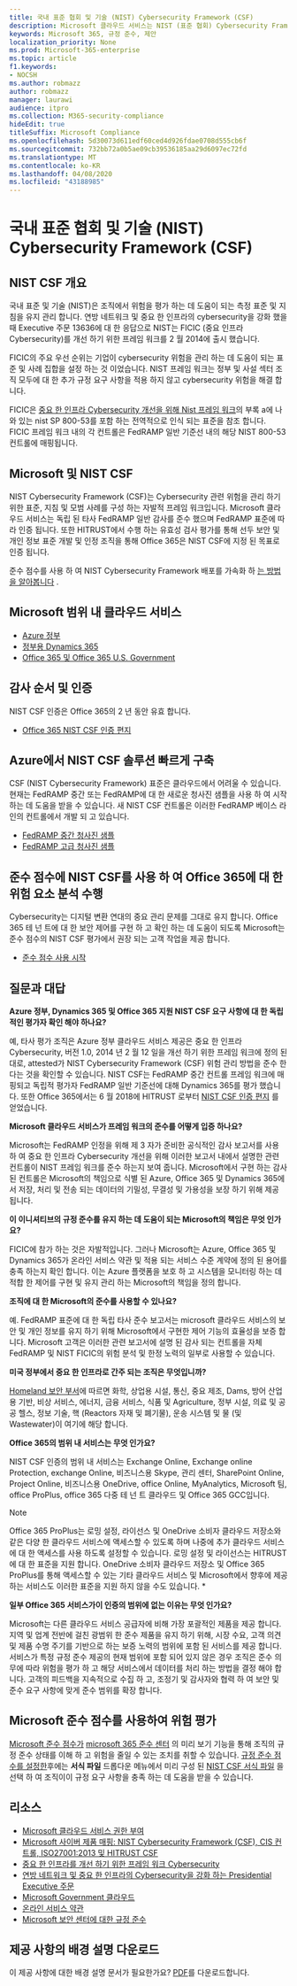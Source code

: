 ```yaml
---
title: 국내 표준 협회 및 기술 (NIST) Cybersecurity Framework (CSF)
description: Microsoft 클라우드 서비스는 NIST (표준 협회) Cybersecurity Framework (CSF)를 충족 합니다.
keywords: Microsoft 365, 규정 준수, 제안
localization_priority: None
ms.prod: Microsoft-365-enterprise
ms.topic: article
f1.keywords:
- NOCSH
ms.author: robmazz
author: robmazz
manager: laurawi
audience: itpro
ms.collection: M365-security-compliance
hideEdit: true
titleSuffix: Microsoft Compliance
ms.openlocfilehash: 5d30073d611edf60ced4d926fdae0708d555cb6f
ms.sourcegitcommit: 732bb72a0b5ae09cb39536185aa29d6097ec72fd
ms.translationtype: MT
ms.contentlocale: ko-KR
ms.lasthandoff: 04/08/2020
ms.locfileid: "43188985"
---
```

# <a name="national-institute-of-standards-and-technology-nist-cybersecurity-framework-csf"></a>국내 표준 협회 및 기술 (NIST) Cybersecurity Framework (CSF)

## <a name="nist-csf-overview"></a>NIST CSF 개요

국내 표준 및 기술 (NIST)은 조직에서 위험을 평가 하는 데 도움이 되는 측정 표준 및 지침을 유지 관리 합니다. 연방 네트워크 및 중요 한 인프라의 cybersecurity을 강화 했을 때 Executive 주문 13636에 대 한 응답으로 NIST는 FICIC (중요 인프라 Cybersecurity)를 개선 하기 위한 프레임 워크를 2 월 2014에 출시 했습니다.

FICIC의 주요 우선 순위는 기업이 cybersecurity 위험을 관리 하는 데 도움이 되는 표준 및 사례 집합을 설정 하는 것 이었습니다. NIST 프레임 워크는 정부 및 사설 섹터 조직 모두에 대 한 추가 규정 요구 사항을 적용 하지 않고 cybersecurity 위험을 해결 합니다.

FICIC은 [중요 한 인프라 Cybersecurity 개선을 위해 Nist 프레임 워크](https://www.nist.gov/publications/framework-improving-critical-infrastructure-cybersecurity-version-11)의 부록 a에 나와 있는 nist SP 800-53를 포함 하는 전역적으로 인식 되는 표준을 참조 합니다. FICIC 프레임 워크 내의 각 컨트롤은 FedRAMP 일반 기준선 내의 해당 NIST 800-53 컨트롤에 매핑됩니다.

## <a name="microsoft-and-the-nist-csf"></a>Microsoft 및 NIST CSF

NIST Cybersecurity Framework (CSF)는 Cybersecurity 관련 위험을 관리 하기 위한 표준, 지침 및 모범 사례를 구성 하는 자발적 프레임 워크입니다. Microsoft 클라우드 서비스는 독립 된 타사 FedRAMP 일반 감사를 준수 했으며 FedRAMP 표준에 따라 인증 됩니다. 또한 HITRUST에서 수행 하는 유효성 검사 평가를 통해 선두 보안 및 개인 정보 표준 개발 및 인정 조직을 통해 Office 365은 NIST CSF에 지정 된 목표로 인증 됩니다.

준수 점수를 사용 하 여 NIST Cybersecurity Framework 배포를 가속화 하 [는 방법을 알아봅니다](https://techcommunity.microsoft.com/t5/Security-Privacy-and-Compliance/New-NIST-CSF-and-CSA-CCM-assessments-available-in-Compliance/ba-p/218554) .

## <a name="microsoft-in-scope-cloud-services"></a>Microsoft 범위 내 클라우드 서비스

- [Azure 정부](https://aka.ms/AzureCompliance)
- [정부용 Dynamics 365](https://aka.ms/d365-compliance-list)
- [Office 365 및 Office 365 U.S. Government](https://go.microsoft.com/fwlink/p/?LinkID=2077751)

## <a name="audit-cycle-and-certification"></a>감사 순서 및 인증

NIST CSF 인증은 Office 365의 2 년 동안 유효 합니다.

- [Office 365 NIST CSF 인증 편지](https://aka.ms/O365NISTCSFcertification)

## <a name="quickly-build-nist-csf-solutions-on-azure"></a>Azure에서 NIST CSF 솔루션 빠르게 구축

CSF (NIST Cybersecurity Framework) 표준은 클라우드에서 어려울 수 있습니다. 현재는 FedRAMP 중간 또는 FedRAMP에 대 한 새로운 청사진 샘플을 사용 하 여 시작 하는 데 도움을 받을 수 있습니다. 새 NIST CSF 컨트롤은 이러한 FedRAMP 베이스 라인의 컨트롤에서 개발 되 고 있습니다.

- [FedRAMP 중간 청사진 샘플](https://docs.microsoft.com/azure/governance/blueprints/samples/fedramp-m/)
- [FedRAMP 고급 청사진 샘플](https://docs.microsoft.com/azure/governance/blueprints/samples/fedramp-h/)

## <a name="perform-risk-assessment-on-office-365-using-nist-csf-in-compliance-score"></a>준수 점수에 NIST CSF를 사용 하 여 Office 365에 대 한 위험 요소 분석 수행

Cybersecurity는 디지털 변환 연대의 중요 관리 문제를 그대로 유지 합니다. Office 365 테 넌 트에 대 한 보안 제어를 구현 하 고 확인 하는 데 도움이 되도록 Microsoft는 준수 점수의 NIST CSF 평가에서 권장 되는 고객 작업을 제공 합니다.

- [준수 점수 사용 시작](compliance-score.md)

## <a name="frequently-asked-questions"></a>질문과 대답

**Azure 정부, Dynamics 365 및 Office 365 지원 NIST CSF 요구 사항에 대 한 독립적인 평가자 확인 해야 하나요?**

예, 타사 평가 조직은 Azure 정부 클라우드 서비스 제공은 중요 한 인프라 Cybersecurity, 버전 1.0, 2014 년 2 월 12 일을 개선 하기 위한 프레임 워크에 정의 된 대로, attested가 NIST Cybersecurity Framework (CSF) 위험 관리 방법을 준수 한다는 것을 확인할 수 있습니다. NIST CSF는 FedRAMP 중간 컨트롤 프레임 워크에 매핑되고 독립적 평가자 FedRAMP 일반 기준선에 대해 Dynamics 365를 평가 했습니다. 또한 Office 365에서는 6 월 2018에 HITRUST 로부터 [NIST CSF 인증 편지](https://aka.ms/O365NISTCSFcertification) 를 얻었습니다.

**Microsoft 클라우드 서비스가 프레임 워크의 준수를 어떻게 입증 하나요?**

Microsoft는 FedRAMP 인정을 위해 제 3 자가 준비한 공식적인 감사 보고서를 사용 하 여 중요 한 인프라 Cybersecurity 개선을 위해 이러한 보고서 내에서 설명한 관련 컨트롤이 NIST 프레임 워크를 준수 하는지 보여 줍니다. Microsoft에서 구현 하는 감사 된 컨트롤은 Microsoft의 책임으로 식별 된 Azure, Office 365 및 Dynamics 365에서 저장, 처리 및 전송 되는 데이터의 기밀성, 무결성 및 가용성을 보장 하기 위해 제공 됩니다.

**이 이니셔티브의 규정 준수를 유지 하는 데 도움이 되는 Microsoft의 책임은 무엇 인가요?**

FICIC에 참가 하는 것은 자발적입니다. 그러나 Microsoft는 Azure, Office 365 및 Dynamics 365가 온라인 서비스 약관 및 적용 되는 서비스 수준 계약에 정의 된 용어를 충족 하는지 확인 합니다. 이는 Azure 플랫폼을 보호 하 고 시스템을 모니터링 하는 데 적합 한 제어를 구현 및 유지 관리 하는 Microsoft의 책임을 정의 합니다.

**조직에 대 한 Microsoft의 준수를 사용할 수 있나요?**

예. FedRAMP 표준에 대 한 독립 타사 준수 보고서는 microsoft 클라우드 서비스의 보안 및 개인 정보를 유지 하기 위해 Microsoft에서 구현한 제어 기능의 효율성을 보증 합니다. Microsoft 고객은 이러한 관련 보고서에 설명 된 감사 되는 컨트롤을 자체 FedRAMP 및 NIST FICIC의 위험 분석 및 한정 노력의 일부로 사용할 수 있습니다.

**미국 정부에서 중요 한 인프라로 간주 되는 조직은 무엇입니까?**

[Homeland 보안 부서](https://www.dhs.gov/critical-infrastructure-sectors)에 따르면 화학, 상업용 시설, 통신, 중요 제조, Dams, 방어 산업용 기반, 비상 서비스, 에너지, 금융 서비스, 식품 및 Agriculture, 정부 시설, 의료 및 공공 헬스, 정보 기술, 핵 (Reactors 자재 및 폐기물), 운송 시스템 및 물 (및 Wastewater)이 여기에 해당 합니다.

**Office 365의 범위 내 서비스는 무엇 인가요?**

NIST CSF 인증의 범위 내 서비스는 Exchange Online, Exchange online Protection, exchange Online, 비즈니스용 Skype, 관리 센터, SharePoint Online, Project Online, 비즈니스용 OneDrive, office Online, MyAnalytics, Microsoft 팀, office ProPlus, office 365 다중 테 넌 트 클라우드 및 Office 365 GCC입니다.

> [!NOTE]
> Office 365 ProPlus는 로밍 설정, 라이선스 및 OneDrive 소비자 클라우드 저장소와 같은 다양 한 클라우드 서비스에 액세스할 수 있도록 하며 나중에 추가 클라우드 서비스에 대 한 액세스를 사용 하도록 설정할 수 있습니다. 로밍 설정 및 라이선스는 HITRUST에 대 한 표준을 지원 합니다. OneDrive 소비자 클라우드 저장소 및 Office 365 ProPlus를 통해 액세스할 수 있는 기타 클라우드 서비스 및 Microsoft에서 향후에 제공 하는 서비스도 이러한 표준을 지원 하지 않을 수도 있습니다. *

**일부 Office 365 서비스가이 인증의 범위에 없는 이유는 무엇 인가요?**

Microsoft는 다른 클라우드 서비스 공급자에 비해 가장 포괄적인 제품을 제공 합니다. 지역 및 업계 전반에 걸친 광범위 한 준수 제품을 유지 하기 위해, 시장 수요, 고객 의견 및 제품 수명 주기를 기반으로 하는 보증 노력의 범위에 포함 된 서비스를 제공 합니다. 서비스가 특정 규정 준수 제공의 현재 범위에 포함 되어 있지 않은 경우 조직은 준수 의무에 따라 위험을 평가 하 고 해당 서비스에서 데이터를 처리 하는 방법을 결정 해야 합니다. 고객의 피드백을 지속적으로 수집 하 고, 조정기 및 감사자와 협력 하 여 보안 및 준수 요구 사항에 맞게 준수 범위를 확장 합니다.

## <a name="use-microsoft-compliance-score-to-assess-your-risk"></a>Microsoft 준수 점수를 사용하여 위험 평가

[Microsoft 준수 점수가](compliance-score.md) [microsoft 365 준수 센터](microsoft-365-compliance-center.md) 의 미리 보기 기능을 통해 조직의 규정 준수 상태를 이해 하 고 위험을 줄일 수 있는 조치를 취할 수 있습니다. [규정 준수 점수를 설정한](compliance-score-setup.md)후에는 **서식 파일** 드롭다운 메뉴에서 미리 구성 된 [NIST CSF 서식 파일](https://go.microsoft.com/fwlink/?linkid=2117917) 을 선택 하 여 조직이이 규정 요구 사항을 충족 하는 데 도움을 받을 수 있습니다.

## <a name="resources"></a>리소스

- [Microsoft 클라우드 서비스 권한 부여](https://marketplace.fedramp.gov/index.html#/products?status=Compliant&sort=productName)
- [Microsoft 사이버 제품 매핑: NIST Cybersecurity Framework (CSF), CIS 컨트롤, ISO27001:2013 및 HITRUST CSF](https://go.microsoft.com/fwlink/p/?linkid=2074025)
- [중요 한 인프라를 개선 하기 위한 프레임 워크 Cybersecurity](https://www.nist.gov/publications/framework-improving-critical-infrastructure-cybersecurity-version-11)
- [연방 네트워크 및 중요 한 인프라의 Cybersecurity을 강화 하는 Presidential Executive 주문](https://www.whitehouse.gov/the-press-office/2017/05/11/presidential-executive-order-strengthening-cybersecurity-federal)
- [Microsoft Government 클라우드](https://go.microsoft.com/fwlink/p/?linkid=2087246)
- [온라인 서비스 약관](https://www.microsoftvolumelicensing.com/DocumentSearch.aspx?Mode=3&DocumentTypeId=31)
- [Microsoft 보안 센터에 대한 규정 준수](https://www.microsoft.com/trust-center/compliance/compliance-overview)

## <a name="download-the-offering-backgrounder"></a>제공 사항의 배경 설명 다운로드

이 제공 사항에 대한 배경 설명 문서가 필요한가요? [PDF](https://download.microsoft.com/download/D/D/3/DD302CDD-5EF9-471E-9695-BDC5EF7F44E4/NIST_CSF-Compliance.pdf)를 다운로드합니다.
